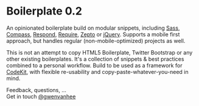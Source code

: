 Boilerplate 0.2
===============

An opinionated boilerplate build on modular snippets, including [Sass](http://sass-lang.com/), [Compass](http://compass-style.org/), [Respond](https://github.com/scottjehl/Respond), [Require](http://requirejs.org/), [Zepto](http://zeptojs.com/) or [jQuery](http://jquery.com/). Supports a mobile first approach, but handles regular (non-mobile-optimized) projects as well.  
  
This is not an attempt to copy HTML5 Boilerplate, Twitter Bootstrap or any other existing boilerplates. It's a collection of snippets & best practices combined to a personal workflow. Build to be used as a framework for [CodeKit](http://incident57.com/codekit/), with flexible re-usability and copy-paste-whatever-you-need in mind.  
  
Feedback, questions, ...     
Get in touch [@gwenvanhee](http://www.twitter.com/gwenvanhee)